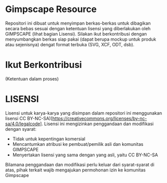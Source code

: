 # Gimpscape Resource

Repositori ini dibuat untuk menyimpan berkas-berkas untuk dibagikan secara bebas sesuai dengan ketentuan lisensi yang diberlakukan oleh GIMPSCAPE (lihat bagian Lisensi). Silakan ikut berkontribusi dengan menyumbangkan berkas siap pakai (dapat berupa mockup untuk produk atau sejenisnya) dengat format terbuka (SVG, XCF, ODT, dsb).

# Ikut Berkontribusi

(Ketentuan dalam proses)

# LISENSI

Lisensi untuk karya-karya yang disimpan dalam repositori ini menggunakan lisensi CC BY-NC-SA)[https://creativecommons.org/licenses/by-nc-sa/4.0/legalcode]. Lisensi ini mengizinkan penggandaan dan modifikasi dengan syarat:

- Tidak untuk kepentingan komersial
- Mencantumkan atribusi ke pembuat/pemilik asli dan komunitas GIMPSCAPE
- Menyertakan lisensi yang sama dengan yang asli, yaitu CC BY-NC-SA

Bilamana penggandaan dan modifikasi perlu keluar dari syarat-syarat di atas, pihak terkait wajib mengajukan permohonan izin ke komunitas Gimpscape
